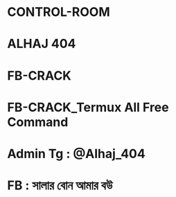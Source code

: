 # CONTROL-ROOM
# ALHAJ 404
# FB-CRACK
# FB-CRACK_Termux All Free Command
# Admin Tg : @Alhaj_404
# FB : সালার বোন আমার বউ
